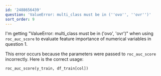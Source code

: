 ```yaml
---
id: '2488656439'
question: 'ValueError: multi_class must be in (''ovo'', ''ovr'')'
sort_order: 9
---
```


I'm getting "ValueError: multi_class must be in ('ovo', 'ovr')" when using `roc_auc_score` to evaluate feature importance of numerical variables in question 1.

This error occurs because the parameters were passed to `roc_auc_score` incorrectly. Here is the correct usage:

```python
roc_auc_score(y_train, df_train[col])
```